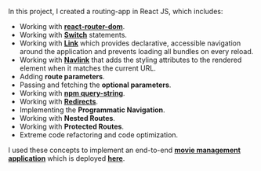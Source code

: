 In this project, I created a routing-app in React JS, which includes:
- Working with **[react-router-dom](https://www.npmjs.com/package/react-router-dom)**.
- Working with **[Switch](https://reacttraining.com/react-router/web/api/Switch)** statements.
- Working with **[Link](https://reacttraining.com/react-router/web/api/Link)** which provides declarative, accessible navigation around the application and prevents loading all bundles on every reload.
- Working with **[Navlink](https://reacttraining.com/react-router/web/api/NavLink)** that adds the styling attributes to the rendered element when it matches the current URL.
- Adding **route parameters**.
- Passing and fetching the **optional parameters**.
- Working with **[npm query-string](https://www.npmjs.com/package/query-string)**.
- Working with **[Redirects](https://reacttraining.com/react-router/web/api/Redirect)**.
- Implementing the **Programmatic Navigation**.
- Working with **Nested Routes**.
- Working with **Protected Routes**.
- Extreme code refactoring and code optimization.
 
I used these concepts to implement an end-to-end **[movie management application](https://github.com/Ubaid45/ReactJS_movie-management)** which is deployed **[here](https://desolate-headland-28492.herokuapp.com/movies)**.
